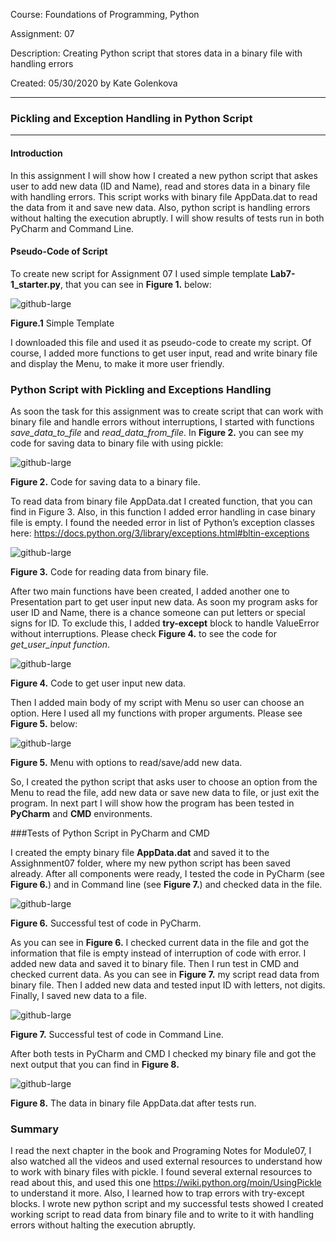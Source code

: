 Course:	Foundations of Programming, Python

Assignment:	07

Description:	Creating Python script that stores data in a binary file with handling errors

Created: 	05/30/2020 by Kate Golenkova

__________________________________________________________________________________________________________________________________________
### Pickling and Exception Handling in Python Script
__________________________________________________________________________________________________________________________________________

#### Introduction

In this assignment I will show how I created a new python script that askes user to add new data (ID and Name), read and stores data in a binary file with handling errors. This script works with binary file AppData.dat to read the data from it and save new data. Also, python script is handling errors without halting the execution abruptly. I will show results of tests run in both PyCharm and Command Line.

#### Pseudo-Code of Script

To create new script for Assignment 07 I used simple template **Lab7-1_starter.py**, that you can see in **Figure 1.** below:

![github-large](https://user-images.githubusercontent.com/65504869/83341245-18050e00-a296-11ea-99fd-0aa9b9b5b004.png)

**Figure.1** Simple Template


I downloaded this file and used it as pseudo-code to create my script. Of course, I added more functions to get user input, read and write binary file and display the Menu, to make it more user friendly. 

### Python Script with Pickling and Exceptions Handling

As soon the task for this assignment was to create script that can work with binary file and handle errors without interruptions, I started with functions *save_data_to_file* and *read_data_from_file*. In **Figure 2.** you can see my code for saving data to binary file with using pickle:

![github-large](https://user-images.githubusercontent.com/65504869/83341256-3539dc80-a296-11ea-8256-83a680d2892b.png)

**Figure 2.** Code for saving data to a binary file.

To read data from binary file AppData.dat I created function, that you can find in Figure 3. Also, in this function I added error handling in case binary file is empty. I found the needed error in list of Python’s exception classes here: 
https://docs.python.org/3/library/exceptions.html#bltin-exceptions

![github-large](https://user-images.githubusercontent.com/65504869/83341262-497dd980-a296-11ea-9a7e-b49358e701fc.png)

**Figure 3.** Code for reading data from binary file.

After two main functions have been created, I added another one to Presentation part to get user input new data. As soon my program asks for user ID and Name, there is a chance someone can put letters or special signs for ID. To exclude this, I added **try-except** block to handle ValueError without interruptions. Please check **Figure 4.** to see the code for *get_user_input function*.

![github-large](https://user-images.githubusercontent.com/65504869/83341269-58fd2280-a296-11ea-9498-97d857a6aeac.png)

**Figure 4.** Code to get user input new data.

Then I added main body of my script with Menu so user can choose an option. Here I used all my functions with proper arguments. Please see **Figure 5.** below:

![github-large](https://user-images.githubusercontent.com/65504869/83341271-64e8e480-a296-11ea-850c-7e2886c2608c.png)

**Figure 5.** Menu with options to read/save/add new data.

So, I created the python script that asks user to choose an option from the Menu to read the file, add new data or save new data to file, or just exit the program. In next part I will show how the program has been tested in **PyCharm** and **CMD** environments.

###Tests of Python Script in PyCharm and CMD

I created the empty binary file **AppData.dat** and saved it to the Assighnment07 folder, where my new python script has been saved already. After all components were ready, I tested the code in PyCharm (see **Figure 6.**) and in Command line (see **Figure 7.**) and checked data in the file.

![github-large](https://user-images.githubusercontent.com/65504869/83341277-70d4a680-a296-11ea-96ed-fbb7a7f09261.png)

**Figure 6.** Successful test of code in PyCharm.

As you can see in **Figure 6.** I checked current data in the file and got the information that file is empty instead of interruption of code with error. I added new data and saved it to binary file. Then I run test in CMD and checked current data. As you can see in **Figure 7.** my script read data from binary file. Then I added new data and tested input ID with letters, not digits. Finally, I saved new data to a file.

![github-large](https://user-images.githubusercontent.com/65504869/83341285-82b64980-a296-11ea-8fbd-d3fd9ed232e8.png)

**Figure 7.** Successful test of code in Command Line.

After both tests in PyCharm and CMD I checked my binary file and got the next output that you can find in **Figure 8.**

![github-large](https://user-images.githubusercontent.com/65504869/83341287-906bcf00-a296-11ea-8935-e7997c26eb4f.png)

**Figure 8.** The data in binary file AppData.dat after tests run.

### Summary

I read the next chapter in the book and Programing Notes for Module07, I also watched all the videos and used external resources to understand how to work with binary files with pickle. I found several external resources to read about this, and used this one https://wiki.python.org/moin/UsingPickle to understand it more. Also, I learned how to trap errors with try-except blocks.  I wrote new python script and my successful tests showed I created working script to read data from binary file and to write to it with handling errors without halting the execution abruptly.

